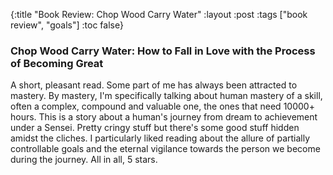 {:title "Book Review: Chop Wood Carry Water"
 :layout :post
 :tags ["book review", "goals"]
 :toc false}

### Chop Wood Carry Water: How to Fall in Love with the Process of Becoming Great

A short, pleasant read. Some part of me has always been attracted to mastery. By mastery, I'm specifically talking about human mastery of a skill, often a complex, compound and valuable one, the ones that need 10000+ hours. This is a story about a human's journey from dream to achievement under a Sensei. Pretty cringy stuff but there's some good stuff hidden amidst the cliches. I particularly liked reading about the allure of partially controllable goals and the eternal vigilance towards the person we become during the journey. All in all, 5 stars.
